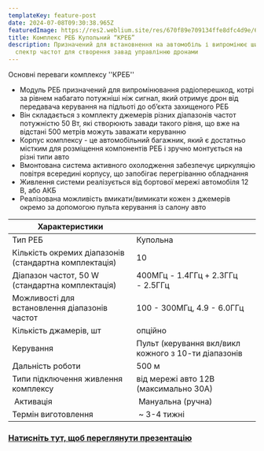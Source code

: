 ```yaml
---
templateKey: feature-post
date: 2024-07-08T09:30:38.965Z
featuredImage: https://res2.weblium.site/res/670f89e709134ffe8dfc4d9e/683ea22af0d193dfa812a11e_optimized.webp
title: Комплекс РЕБ Купольний “КРЕБ”
description: Призначений для встановнення на автомобіль і випромінює широкий
  спектр частот для створення завад управлінню дронами
---
```

О﻿сновні переваги комплексу ''КРЕБ''

* Модуль РЕБ призначений для випромінювання радіоперешкод, котрі за рівнем набагато потужніші ніж сигнал, який отримує дрон від передавача керування на підльоті до об’єкта захищеного РЕБ
* В﻿ін складається з комплекту джемерів різних діапазонів частот потужністю 50 Вт, які створюють завади такого рівня, що вже на відстані 500 метрів можуть заважати керуванню
* Корпус комплексу - це автомобільний багажник, який є достатньо містким для розміщення компонентів РЕБ і зручно монтується на різні типи авто
* Вмонтована система активного охолодження забезпечує циркуляцію повітря всередині корпусу, що запобігає перегріванню обладнання
* Ж﻿ивлення системи реалізується від бортової мережі автомобіля 12 В, або АКБ
* Р﻿еалізована можливість вмикати/вимикати кожен з джемерів окремо за допомогою пульта керування із салону авто

<!--StartFragment-->

| Х﻿арактеристики                                         |                                                       |     |
| ------------------------------------------------------- | ----------------------------------------------------- | --- |
| Тип РЕБ                                                 | Купольна                                              |     |
| К﻿ількість окремих діапазонів (стандартна комплектація) | 10                                                    |     |
| Д﻿іапазон частот, 50 W (стандартна комплектація)        | 400МГц - 1.4ГГц + 2.3ГГц - 2.5ГГц                     |     |
| Можливості для встановлення діапазонів частот           | 1﻿00 - 300МГц, 4.9 - 6.0ГГц                           |     |
| Кількість джамерів, шт                                  | опційно                                               |     |
| Керування                                               | П﻿ульт (керування вкл/викл кожного з 10-ти діапазонів |     |
| Дальність роботи                                        | 500 м                                                 |     |
| Типи підключення живлення комплексу                     | від мережі авто 12В (максимально 30А)                 |     |
|  Активація                                              |  Мануальна (ручна)                                    |     |
| Термін виготовлення                                     |  ~ 3-4 тижні                                          |     |

<!--EndFragment-->

### <a href="https://drive.google.com/file/d/1SRLE9JHGI9A8GwSABruwhcLvyfSnYLHS/view?usp=sharing " target="_blank"> **Натисніть тут, щоб переглянути презентацію**</a>